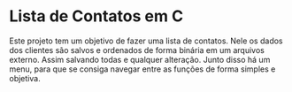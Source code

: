 # Lista de Contatos em C

Este projeto tem um objetivo de fazer uma lista de contatos. Nele os dados dos clientes são salvos e ordenados de forma binária em um arquivos externo. Assim salvando todas e qualquer alteração. Junto disso há um menu, para que se consiga navegar entre as funções de forma simples e objetiva.
